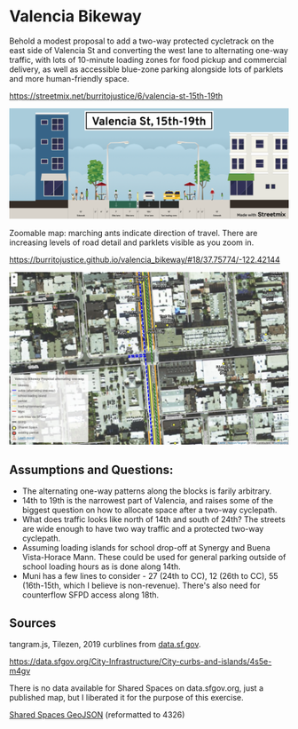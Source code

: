 # Valencia Bikeway

Behold a modest proposal to add a two-way protected cycletrack on the east side of Valencia St and converting the west lane to alternating one-way traffic, with lots of 10-minute loading zones for food pickup and commercial delivery, as well as accessible blue-zone parking alongside lots of parklets and more human-friendly space.

https://streetmix.net/burritojustice/6/valencia-st-15th-19th

![streetmix](images/valencia-st-15th-19th.png)

Zoomable map: marching ants indicate direction of travel. There are increasing levels of road detail and parklets visible as you zoom in.

https://burritojustice.github.io/valencia_bikeway/#18/37.75774/-122.42144

![screenshot](images/one-way.jpg)

## Assumptions and Questions:

- The alternating one-way patterns along the blocks is farily arbitrary.
- 14th to 19th is the narrowest part of Valencia, and raises some of the biggest question on how to allocate space after a two-way cyclepath.
- What does traffic looks like north of 14th and south of 24th? The streets are wide enough to have two way traffic and a protected two-way cyclepath.
- Assuming loading islands for school drop-off at Synergy and Buena Vista-Horace Mann. These could be used for general parking outside of school loading hours as is done along 14th. 
- Muni has a few lines to consider - 27 (24th to CC), 12 (26th to CC), 55 (16th-15th, which I believe is non-revenue). There's also need for counterflow SFPD access along 18th.

## Sources

tangram.js, Tilezen, 2019 curblines from [data.sf.gov](https://data.sfgov.org/City-Infrastructure/City-curbs-and-islands/4s5e-m4gv). 

https://data.sfgov.org/City-Infrastructure/City-curbs-and-islands/4s5e-m4gv

There is no data available for Shared Spaces on data.sfgov.org, just a published map, but I liberated it for the purpose of this exercise.

[Shared Spaces GeoJSON](https://services.arcgis.com/Zs2aNLFN00jrS4gG/arcgis/rest/services/shared_spaces_data/FeatureServer/0/query?f=geojson&where=1%3D1&returnGeometry=true&spatialRel=esriSpatialRelIntersects&outFields=*&maxRecordCountFactor=4&outSR=4326&resultOffset=0&resultRecordCount=8000&cacheHint=true&quantizationParameters=%7B%22mode%22%3A%22view%22%2C%22originPosition%22%3A%22upperLeft%22%2C%22tolerance%22%3A1.0583354500041853%2C%22extent%22%3A%7B%22xmin%22%3A-13638852.978948362%2C%22ymin%22%3A-1436598.6699333906%2C%22xmax%22%3A-8621695.126715293%2C%22ymax%22%3A5983364.401551564%2C%22spatialReference%22%3A%7B%22wkid%22%3A4326%2C%22latestWkid%22%3A4326%7D%7D%7D) (reformatted to 4326)
